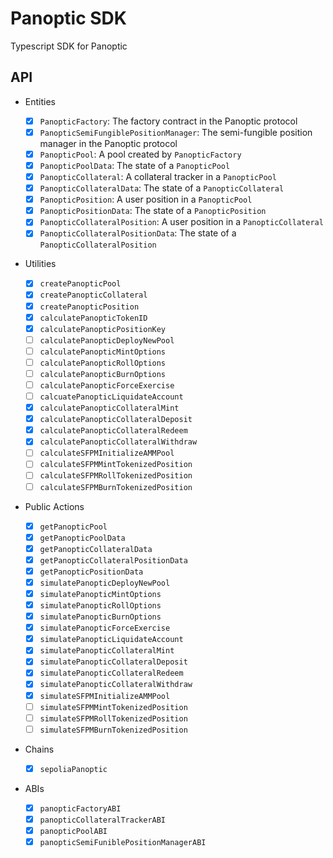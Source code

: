 # Panoptic SDK

Typescript SDK for Panoptic

## API

- Entities

  - [x] `PanopticFactory`: The factory contract in the Panoptic protocol
  - [x] `PanopticSemiFungiblePositionManager`: The semi-fungible position manager in the Panoptic protocol
  - [x] `PanopticPool`: A pool created by `PanopticFactory`
  - [x] `PanopticPoolData`: The state of a `PanopticPool`
  - [x] `PanopticCollateral`: A collateral tracker in a `PanopticPool`
  - [x] `PanopticCollateralData`: The state of a `PanopticCollateral`
  - [x] `PanopticPosition`: A user position in a `PanopticPool`
  - [x] `PanopticPositionData`: The state of a `PanopticPosition`
  - [x] `PanopticCollateralPosition`: A user position in a `PanopticCollateral`
  - [x] `PanopticCollateralPositionData`: The state of a `PanopticCollateralPosition`

- Utilities

  - [x] `createPanopticPool`
  - [x] `createPanopticCollateral`
  - [x] `createPanopticPosition`
  - [x] `calculatePanopticTokenID`
  - [x] `calculatePanopticPositionKey`
  - [ ] `calculatePanopticDeployNewPool`
  - [ ] `calculatePanopticMintOptions`
  - [ ] `calculatePanopticRollOptions`
  - [ ] `calculatePanopticBurnOptions`
  - [ ] `calculatePanopticForceExercise`
  - [ ] `calcuatePanopticLiquidateAccount`
  - [x] `calculatePanopticCollateralMint`
  - [x] `calculatePanopticCollateralDeposit`
  - [x] `calculatePanopticCollateralRedeem`
  - [x] `calculatePanopticCollateralWithdraw`
  - [ ] `calculateSFPMInitializeAMMPool`
  - [ ] `calculateSFPMMintTokenizedPosition`
  - [ ] `calculateSFPMRollTokenizedPosition`
  - [ ] `calculateSFPMBurnTokenizedPosition`

- Public Actions

  - [x] `getPanopticPool`
  - [x] `getPanopticPoolData`
  - [x] `getPanopticCollateralData`
  - [x] `getPanopticCollateralPositionData`
  - [x] `getPanopticPositionData`
  - [x] `simulatePanopticDeployNewPool`
  - [x] `simulatePanopticMintOptions`
  - [x] `simulatePanopticRollOptions`
  - [x] `simulatePanopticBurnOptions`
  - [x] `simulatePanopticForceExercise`
  - [x] `simulatePanopticLiquidateAccount`
  - [x] `simulatePanopticCollateralMint`
  - [x] `simulatePanopticCollateralDeposit`
  - [x] `simulatePanopticCollateralRedeem`
  - [x] `simulatePanopticCollateralWithdraw`
  - [x] `simulateSFPMInitializeAMMPool`
  - [ ] `simulateSFPMMintTokenizedPosition`
  - [ ] `simulateSFPMRollTokenizedPosition`
  - [ ] `simulateSFPMBurnTokenizedPosition`

- Chains

  - [x] `sepoliaPanoptic`

- ABIs

  - [x] `panopticFactoryABI`
  - [x] `panopticCollateralTrackerABI`
  - [x] `panopticPoolABI`
  - [x] `panopticSemiFuniblePositionManagerABI`
